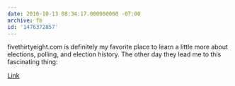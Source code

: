 ```yaml
---
date: 2016-10-13 08:34:17.000000000 -07:00
archive: fb
id: '1476372857'
---
```


fivethirtyeight.com is definitely my favorite place to learn a little more about elections, polling, and election history. The other day they lead me to this fascinating thing:

[Link](https://en.wikipedia.org/wiki/Duverger%27s_law)

